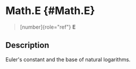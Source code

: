 Math.E {#Math.E}
======

> [number]{role="ref"} **E**

Description
-----------

Euler\'s constant and the base of natural logarithms.

